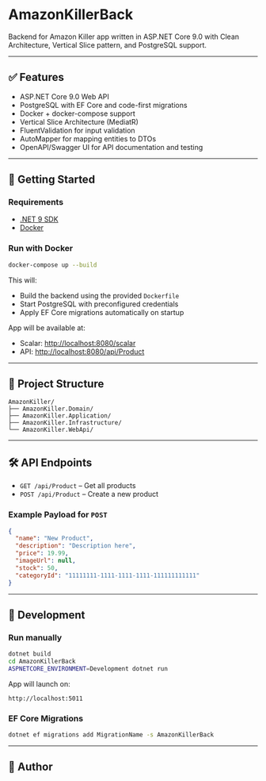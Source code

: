 # AmazonKillerBack

Backend for Amazon Killer app written in ASP.NET Core 9.0 with Clean Architecture, Vertical Slice pattern, and PostgreSQL support.

---

## ✅ Features
- ASP.NET Core 9.0 Web API
- PostgreSQL with EF Core and code-first migrations
- Docker + docker-compose support
- Vertical Slice Architecture (MediatR)
- FluentValidation for input validation
- AutoMapper for mapping entities to DTOs
- OpenAPI/Swagger UI for API documentation and testing

---

## 🚀 Getting Started

### Requirements
- [.NET 9 SDK](https://dotnet.microsoft.com/en-us/download/dotnet/9.0)
- [Docker](https://www.docker.com/products/docker-desktop)

### Run with Docker
```bash
docker-compose up --build
```

This will:
- Build the backend using the provided `Dockerfile`
- Start PostgreSQL with preconfigured credentials
- Apply EF Core migrations automatically on startup

App will be available at:
- Scalar: [http://localhost:8080/scalar](http://localhost:8080/swagger)
- API: [http://localhost:8080/api/Product](http://localhost:8080/api/Product)

---

## 📁 Project Structure
```
AmazonKiller/
├── AmazonKiller.Domain/
├── AmazonKiller.Application/
├── AmazonKiller.Infrastructure/
└── AmazonKiller.WebApi/

```

---

## 🛠 API Endpoints
- `GET /api/Product` – Get all products
- `POST /api/Product` – Create a new product

### Example Payload for `POST`
```json
{
  "name": "New Product",
  "description": "Description here",
  "price": 19.99,
  "imageUrl": null,
  "stock": 50,
  "categoryId": "11111111-1111-1111-1111-111111111111"
}
```

---

## 🧪 Development

### Run manually
```bash
dotnet build
cd AmazonKillerBack
ASPNETCORE_ENVIRONMENT=Development dotnet run
```

App will launch on:
```
http://localhost:5011
```

### EF Core Migrations
```bash
dotnet ef migrations add MigrationName -s AmazonKillerBack
```

---

## 👤 Author
